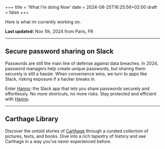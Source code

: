 +++
title = 'What I’m doing Now'
date = 2024-08-25T16:25:56+02:00
draft = false
+++

Here is what im currently  working on.

**Last updated:** Nov 1th, 2024 from Paris, FR

---

## Secure password sharing on Slack
Passwords are still the main line of defense against data breaches. In 2024, password managers help create unique passwords, but sharing them securely is still a hassle. When convenience wins, we turn to apps like Slack, risking exposure if a hacker breaks in.

Enter [Hanno](https://tryhanno.com/): the Slack app that lets you share passwords securely and effortlessly. No more shortcuts, no more risks. Stay protected and efficient with [Hanno](https://tryhanno.com/).


---
## Carthage Library
Discover the untold stories of [Carthage](https://lib.carthages.org) through a curated collection of pictures, texts, and books. Dive into a rich tapestry of history and see Carthage in a way you’ve never experienced before.